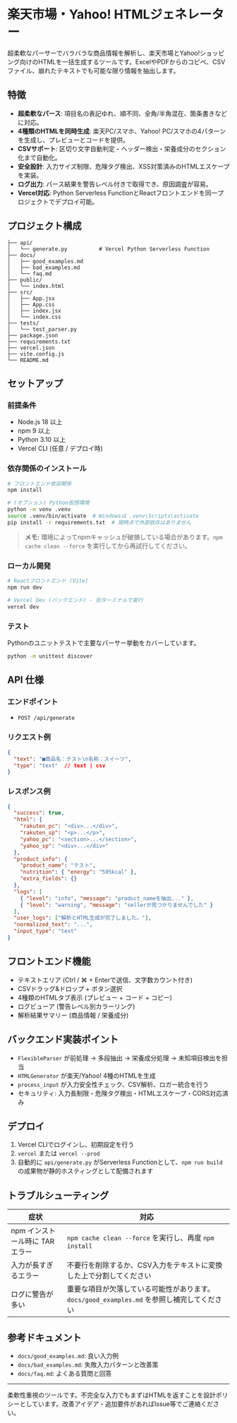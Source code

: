 ﻿# 楽天市場・Yahoo! HTMLジェネレーター

超柔軟なパーサーでバラバラな商品情報を解析し、楽天市場とYahoo!ショッピング向けのHTMLを一括生成するツールです。ExcelやPDFからのコピペ、CSVファイル、崩れたテキストでも可能な限り情報を抽出します。

## 特徴

- **超柔軟なパース**: 項目名の表記ゆれ、順不同、全角/半角混在、箇条書きなどに対応。
- **4種類のHTMLを同時生成**: 楽天PC/スマホ、Yahoo! PC/スマホの4パターンを生成し、プレビューとコードを提供。
- **CSVサポート**: 区切り文字自動判定・ヘッダー検出・栄養成分のセクション化まで自動化。
- **安全設計**: 入力サイズ制限、危険タグ検出、XSS対策済みのHTMLエスケープを実装。
- **ログ出力**: パース結果を警告レベル付きで取得でき、原因調査が容易。
- **Vercel対応**: Python Serverless FunctionとReactフロントエンドを同一プロジェクトでデプロイ可能。

## プロジェクト構成

```
├── api/
│   └── generate.py          # Vercel Python Serverless Function
├── docs/
│   ├── good_examples.md
│   ├── bad_examples.md
│   └── faq.md
├── public/
│   └── index.html
├── src/
│   ├── App.jsx
│   ├── App.css
│   ├── index.jsx
│   └── index.css
├── tests/
│   └── test_parser.py
├── package.json
├── requirements.txt
├── vercel.json
├── vite.config.js
└── README.md
```

## セットアップ

### 前提条件

- Node.js 18 以上
- npm 9 以上
- Python 3.10 以上
- Vercel CLI (任意 / デプロイ時)

### 依存関係のインストール

```bash
# フロントエンド依存関係
npm install

# (オプション) Python仮想環境
python -m venv .venv
source .venv/bin/activate  # Windowsは .venv\Scripts\activate
pip install -r requirements.txt  # 現時点で外部依存はありません
```

> **メモ:** 環境によってnpmキャッシュが破損している場合があります。`npm cache clean --force` を実行してから再試行してください。

### ローカル開発

```bash
# Reactフロントエンド (Vite)
npm run dev

# Vercel Dev (バックエンド) - 別ターミナルで実行
vercel dev
```

### テスト

Pythonのユニットテストで主要なパーサー挙動をカバーしています。

```bash
python -m unittest discover
```

## API 仕様

### エンドポイント

- `POST /api/generate`

### リクエスト例

```json
{
  "text": "■商品名：テスト\n名称：スイーツ",
  "type": "text"  // text | csv
}
```

### レスポンス例

```json
{
  "success": true,
  "html": {
    "rakuten_pc": "<div>...</div>",
    "rakuten_sp": "<p>...</p>",
    "yahoo_pc": "<section>...</section>",
    "yahoo_sp": "<div>...</div>"
  },
  "product_info": {
    "product_name": "テスト",
    "nutrition": { "energy": "595kcal" },
    "extra_fields": {}
  },
  "logs": [
    { "level": "info", "message": "product_nameを抽出..." },
    { "level": "warning", "message": "sellerが見つかりませんでした" }
  ],
  "user_logs": ["解析とHTML生成が完了しました。"],
  "normalized_text": "...",
  "input_type": "text"
}
```

## フロントエンド機能

- テキストエリア (Ctrl / ⌘ + Enterで送信、文字数カウント付き)
- CSVドラッグ&ドロップ + ボタン選択
- 4種類のHTMLタブ表示 (プレビュー + コード + コピー)
- ログビューア (警告レベル別カラーリング)
- 解析結果サマリー (商品情報 / 栄養成分)

## バックエンド実装ポイント

- `FlexibleParser` が前処理 → 多段抽出 → 栄養成分処理 → 未知項目検出を担当
- `HTMLGenerator` が楽天/Yahoo! 4種のHTMLを生成
- `process_input` が入力安全性チェック、CSV解析、ロガー統合を行う
- セキュリティ: 入力長制限・危険タグ検出・HTMLエスケープ・CORS対応済み

## デプロイ

1. Vercel CLIでログインし、初期設定を行う
2. `vercel` または `vercel --prod`
3. 自動的に `api/generate.py` がServerless Functionとして、`npm run build` の成果物が静的ホスティングとして配備されます

## トラブルシューティング

| 症状 | 対応 |
| --- | --- |
| npm インストール時に TAR エラー | `npm cache clean --force` を実行し、再度 `npm install`|
| 入力が長すぎるエラー | 不要行を削除するか、CSV入力をテキストに変換した上で分割してください |
| ログに警告が多い | 重要な項目が欠落している可能性があります。`docs/good_examples.md` を参照し補完してください |

## 参考ドキュメント

- `docs/good_examples.md`: 良い入力例
- `docs/bad_examples.md`: 失敗入力パターンと改善策
- `docs/faq.md`: よくある質問と回答

---

柔軟性重視のツールです。不完全な入力でもまずはHTMLを返すことを設計ポリシーとしています。改善アイデア・追加要件があればIssue等でご連絡ください。
